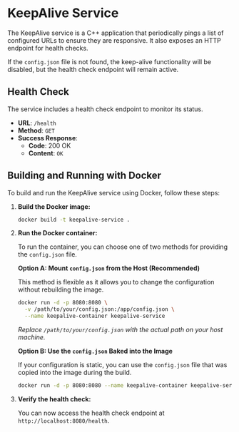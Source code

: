 # KeepAlive Service

The KeepAlive service is a C++ application that periodically pings a list of configured URLs to ensure they are responsive. It also exposes an HTTP endpoint for health checks.

If the `config.json` file is not found, the keep-alive functionality will be disabled, but the health check endpoint will remain active.

## Health Check

The service includes a health check endpoint to monitor its status.

*   **URL**: `/health`
*   **Method**: `GET`
*   **Success Response**:
    *   **Code**: 200 OK
    *   **Content**: `OK`

## Building and Running with Docker

To build and run the KeepAlive service using Docker, follow these steps:

1.  **Build the Docker image:**

    ```sh
    docker build -t keepalive-service .
    ```

2.  **Run the Docker container:**

    To run the container, you can choose one of two methods for providing the `config.json` file.

    **Option A: Mount `config.json` from the Host (Recommended)**

    This method is flexible as it allows you to change the configuration without rebuilding the image.

    ```sh
    docker run -d -p 8080:8080 \
      -v /path/to/your/config.json:/app/config.json \
      --name keepalive-container keepalive-service
    ```
    *Replace `/path/to/your/config.json` with the actual path on your host machine.*

    **Option B: Use the `config.json` Baked into the Image**

    If your configuration is static, you can use the `config.json` file that was copied into the image during the build.

    ```sh
    docker run -d -p 8080:8080 --name keepalive-container keepalive-service
    ```

3.  **Verify the health check:**

    You can now access the health check endpoint at `http://localhost:8080/health`.